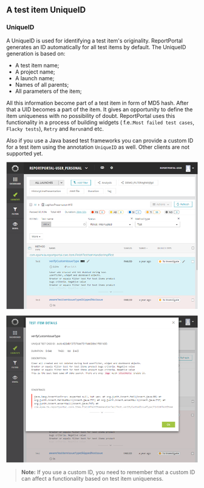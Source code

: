 ## A test item UniqueID

### UniqueID

A UniqueID is used for identifying a test item's originality. ReportPortal generates an ID automatically for all test items by default. 
The UniqueID generation is based on:

* A test item name;
* A project name; 
* A launch name;
* Names of all parents;
* All parameters of the item;

All this information become part of a test item in form of MD5 hash. After that a UID becomes a part of the item. It gives an opportunity to define the item uniqueness with no possibility of doubt. 
ReportPortal uses this functionality in a process of building widgets ( f.e.:`Most failed test cases`, `Flacky tests`), `Retry` and `Rerun`and etc.

Also if you use a Java based test frameworks you can provide a custom ID for a test item using the annotation `UniqueID` as well. Other clients are not supported yet.

[ ![Image](Images/userGuide/manageLaunches/Chocolate.png) ](Images/userGuide/manageLaunches/Chocolate.png)

[ ![Image](Images/userGuide/manageLaunches/UID.png) ](Images/userGuide/manageLaunches/UID.png)

>**Note:**
If you use a custom ID, you need to remember that a custom ID can affect a functionality based on test item uniqueness. 
